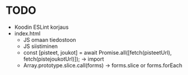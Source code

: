 # TODO

-   Koodin ESLint korjaus
-   index.html
    -   JS omaan tiedostoon
    -   JS siistiminen
    -   const [pisteet, joukot] = await Promise.all([fetch(pisteetUrl), fetch(pistejoukotUrl)]); -> import
    -   Array.prototype.slice.call(forms) -> forms.slice or forms.forEach
